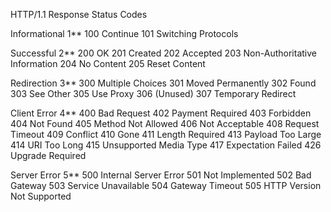 HTTP/1.1 Response Status Codes

Informational 1**
	100 Continue
	101 Switching Protocols

Successful 2**
	200 OK
	201 Created
	202 Accepted
	203 Non-Authoritative Information
	204 No Content
	205 Reset Content

Redirection 3**
	300 Multiple Choices
	301 Moved Permanently
	302 Found
	303 See Other
	305 Use Proxy
	306 (Unused)
	307 Temporary Redirect

Client Error 4**
	400 Bad Request
	402 Payment Required
	403 Forbidden
	404 Not Found
	405 Method Not Allowed
	406 Not Acceptable
	408 Request Timeout
	409 Conflict
	410 Gone
	411 Length Required
	413 Payload Too Large
	414 URI Too Long
	415 Unsupported Media Type
	417 Expectation Failed
	426 Upgrade Required

Server Error 5**
	500 Internal Server Error
	501 Not Implemented
	502 Bad Gateway
	503 Service Unavailable
	504 Gateway Timeout
	505 HTTP Version Not Supported
